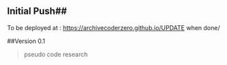 ## Initial Push##

To be deployed at :
https://archivecoderzero.github.io/UPDATE when done/

##Version 0.1
 > pseudo code
 > research 

